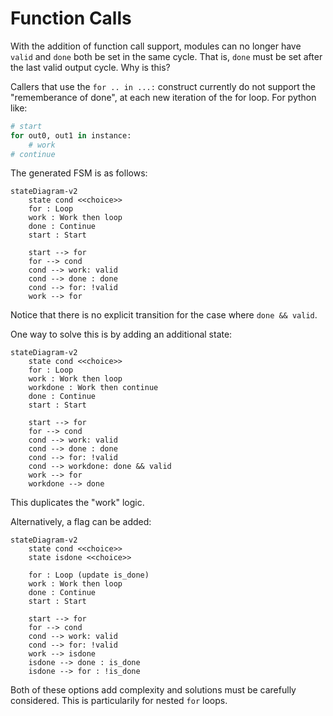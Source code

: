 # Function Calls

With the addition of function call support, modules can no longer have `valid` and `done` both be set in the same cycle. That is, `done` must be set after the last valid output cycle. Why is this?

Callers that use the `for .. in ...:` construct currently do not support the "rememberance of done", at each new iteration of the for loop. For python like:

```python
# start
for out0, out1 in instance:
    # work
# continue
```

The generated FSM is as follows:

```mermaid
stateDiagram-v2
    state cond <<choice>>
    for : Loop
    work : Work then loop
    done : Continue
    start : Start

    start --> for
    for --> cond
    cond --> work: valid
    cond --> done : done
    cond --> for: !valid
    work --> for
```

Notice that there is no explicit transition for the case where `done && valid`.

One way to solve this is by adding an additional state:

```mermaid
stateDiagram-v2
    state cond <<choice>>
    for : Loop
    work : Work then loop
    workdone : Work then continue
    done : Continue
    start : Start

    start --> for
    for --> cond
    cond --> work: valid
    cond --> done : done
    cond --> for: !valid
    cond --> workdone: done && valid
    work --> for
    workdone --> done
```

This duplicates the "work" logic.

Alternatively, a flag can be added:

```mermaid
stateDiagram-v2
    state cond <<choice>>
    state isdone <<choice>>

    for : Loop (update is_done)
    work : Work then loop
    done : Continue
    start : Start

    start --> for
    for --> cond
    cond --> work: valid
    cond --> for: !valid
    work --> isdone
    isdone --> done : is_done
    isdone --> for : !is_done
```

Both of these options add complexity and solutions must be carefully considered. This is particularily for nested `for` loops.
